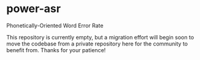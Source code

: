 # power-asr
Phonetically-Oriented Word Error Rate

This repository is currently empty, but a migration effort will begin soon to move the codebase from a private repository here for the community to benefit from. Thanks for your patience!
